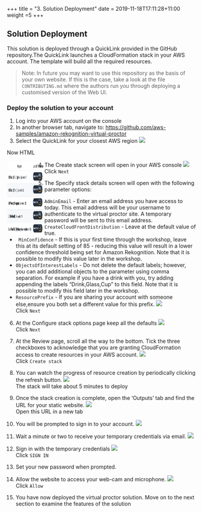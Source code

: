 +++
title = "3. Solution Deployment"
date = 2019-11-18T17:11:28+11:00
weight =5
+++
<link rel="stylesheet" href="/static/css/virtual-proctor.css">

## Solution Deployment

This solution is deployed through a QuickLink provided in the GitHub repository.The QuickLink launches a CloudFormation stack in your AWS account. The template will build all the required resources.

> Note: In future you may want to use this repository as the basis of your own website. If this is the case, take a look at the file `CONTRIBUTING.md` where the authors run you through deploying a customised version of the Web UI.

### Deploy the solution to your account
1.	Log into your AWS account on the console
2.	In another browser tab, navigate to:
https://github.com/aws-samples/amazon-rekognition-virtual-proctor
3.	Select the QuickLink for your closest AWS region
![](/images/virtual-proctor/solution_deployment/quicklink_regions.png#floatleft)

Now HTML

<img align="left" width="100" height="200" src="../../../static/images/virtual-proctor/solution_deployment/quicklink_regions.png">

4.	The Create stack screen will open in your AWS console
![](/images/virtual-proctor/solution_deployment/create_stack.png#floatleft)  
Click `Next`

5.	The Specify stack details screen will open with the following parameter options:

-	`AdminEmail` - Enter an email address you have access to today. This email address will be your username to authenticate to the virtual proctor site. A temporary password will be sent to this email address.
-	`CreateCloudFrontDistribution` - Leave at the default value of true.
-	` MinConfidence` - If this is your first time through the workshop, leave this at its default setting of 85 - reducing this value will result in a lower confidence threshold being set for Amazon Rekognition. Note that it is possible to modify this value later in the workshop.
-	`ObjectsOfInterestLabels` - Do not delete the default labels; however, you can add additional objects to the parameter using comma separation. For example if you have a drink with you, try adding appending the labels “Drink,Glass,Cup” to this field. Note that it is possible to modify this field later in the workshop.
-	`ResourcePrefix` - If you are sharing your account with someone else,ensure you both set a different value for this prefix.
![](/images/virtual-proctor/solution_deployment/stack_parameters.png#floatleft)  
Click `Next`

6.	At the Configure stack options page keep all the defaults
![](/images/virtual-proctor/solution_deployment/stack_options.png#floatleft)  
Click `Next`

7.	At the Review page, scroll all the way to the bottom.
Tick the three checkboxes to acknowledge that you are granting CloudFormation access to create resources in your AWS account.
![](/images/virtual-proctor/solution_deployment/stack_permissions.png#floatleft)  
Click `Create stack`

8.	You can watch the progress of resource creation by periodically clicking the refresh button.
![](/images/virtual-proctor/solution_deployment/stack_progress.png#floatleft)  
The stack will take about 5 minutes to deploy

9.	Once the stack creation is complete, open the ‘Outputs’ tab and find the URL for your static website.
![](/images/virtual-proctor/solution_deployment/stack_outputs.png#floatleft)  
Open this URL in a new tab

10.	You will be prompted to sign in to your account.
![](/images/virtual-proctor/solution_deployment/site_signin.png#floatleft)  

11.	Wait a minute or two to receive your temporary credentials via email.
![](/images/virtual-proctor/solution_deployment/email_credentials.png#floatleft)  

12.	Sign in with the temporary credentials
![](/images/virtual-proctor/solution_deployment/site_signin_password.png#floatleft)  
Click `SIGN IN`

13.	Set your new password when prompted.

14.	Allow the website to access your web-cam and microphone.
![](/images/virtual-proctor/solution_deployment/site_local_access.png#floatleft)  
Click `Allow`

15.	You have now deployed the virtual proctor solution. Move on to the next section to examine the features of the solution
